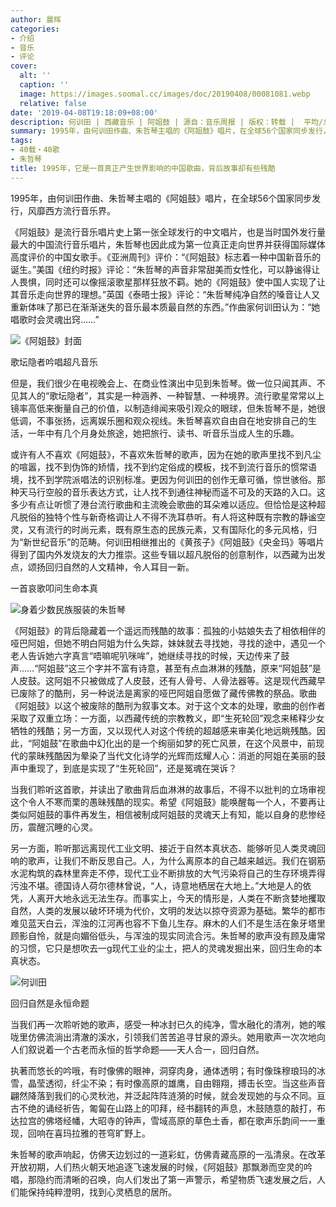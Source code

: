 ```yaml
---
author: 晨晖
categories:
- 介绍
- 音乐
- 评论
cover:
  alt: ''
  caption: ''
  image: https://images.soomal.cc/images/doc/20190408/00081081.webp
  relative: false
date: '2019-04-08T19:18:09+08:00'
description: 何训田 | 西藏音乐 | 阿姐鼓 | 源自：音乐周报 | 版权：转载 |  平均/总评分：09.75/39
summary: 1995年，由何训田作曲、朱哲琴主唱的《阿姐鼓》唱片，在全球56个国家同步发行，风靡西方流行音乐界。《阿姐鼓》是流行音乐唱片史上第一张全球发行的中文唱片，也是当时国外发行量最大的中国流行音乐唱片……
tags:
- 40载・40歌
- 朱哲琴
title: 1995年，它是一首真正产生世界影响的中国歌曲，背后故事却有些残酷
---
```


1995年，由何训田作曲、朱哲琴主唱的《阿姐鼓》唱片，在全球56个国家同步发行，风靡西方流行音乐界。

《阿姐鼓》是流行音乐唱片史上第一张全球发行的中文唱片，也是当时国外发行量最大的中国流行音乐唱片，朱哲琴也因此成为第一位真正走向世界并获得国际媒体高度评价的中国女歌手。《亚洲周刊》评价：“《阿姐鼓》标志着一种中国新音乐的诞生。”美国《纽约时报》评论：“朱哲琴的声音非常甜美而女性化，可以静谧得让人畏惧，同时还可以像摇滚歌星那样狂放不羁。她的《阿姐鼓》使中国人实现了让其音乐走向世界的理想。”英国《泰晤士报》评论：“朱哲琴纯净自然的嗓音让人又重新体味了那已在渐渐迷失的音乐最本质最自然的东西。”作曲家何训田认为：“她唱歌时会灵魂出窍……”

![《阿姐鼓》封面](https://images.soomal.cc/images/doc/20190408/00081079.webp)





歌坛隐者吟唱超凡音乐

但是，我们很少在电视晚会上、在商业性演出中见到朱哲琴。做一位只闻其声、不见其人的“歌坛隐者”，其实是一种涵养、一种智慧、一种境界。流行歌星常常以上镜率高低来衡量自己的价值，以制造绯闻来吸引观众的眼球，但朱哲琴不是，她很低调，不事张扬，远离娱乐圈和观众视线。朱哲琴喜欢自由自在地安排自己的生活，一年中有几个月身处旅途，她把旅行、读书、听音乐当成人生的乐趣。

或许有人不喜欢《阿姐鼓》，不喜欢朱哲琴的歌声，因为在她的歌声里找不到凡尘的喧嚣，找不到伪饰的矫情，找不到约定俗成的模板，找不到流行音乐的惯常语境，找不到学院派唱法的识别标准。更因为何训田的创作无章可循，惊世骇俗。那种天马行空般的音乐表达方式，让人找不到通往神秘而遥不可及的天路的入口。这多少有点让听惯了港台流行歌曲和主流晚会歌曲的耳朵难以适应。但恰恰是这种超凡脱俗的独特个性与新奇格调让人不得不洗耳恭听。有人将这种既有宗教的静谧空灵，又有流行的时尚元素，既有原生态的民族元素，又有国际化的多元风格，归为“新世纪音乐”的范畴。何训田相继推出的《黄孩子》《阿姐鼓》《央金玛》等唱片得到了国内外发烧友的大力推崇。这些专辑以超凡脱俗的创意制作，以西藏为出发点，颂扬回归自然的人文精神，令人耳目一新。

一首哀歌叩问生命本真

![身着少数民族服装的朱哲琴](https://images.soomal.cc/images/doc/20120110/00016101_01.webp)





《阿姐鼓》的背后隐藏着一个遥远而残酷的故事：孤独的小姑娘失去了相依相伴的哑巴阿姐，但她不明白阿姐为什么失踪，妹妹就去寻找她，寻找的途中，遇见一个老人告诉她六字真言“唔嘛呢叭咪哞”，她继续寻找的时候，天边传来了鼓声……“阿姐鼓”这三个字并不富有诗意，甚至有点血淋淋的残酷，原来“阿姐鼓”是人皮鼓。这阿姐不只被做成了人皮鼓，还有人骨号、人骨法器等。这是现代西藏早已废除了的酷刑，另一种说法是离家的哑巴阿姐自愿做了藏传佛教的祭品。歌曲《阿姐鼓》以这个被废除的酷刑为叙事文本。对于这个文本的处理，歌曲的创作者采取了双重立场：一方面，以西藏传统的宗教教义，即“生死轮回”观念来稀释少女牺牲的残酷；另一方面，又以现代人对这个传统的超越感来审美化地远眺残酷。因此，“阿姐鼓”在歌曲中幻化出的是一个绚丽如梦的死亡风景，在这个风景中，前现代的蒙昧残酷因为晕染了当代文化诗学的光辉而炫耀人心：消逝的阿姐在美丽的鼓声中重现了，到底是实现了“生死轮回”，还是冤魂在哭诉？

当我们聆听这首歌，并读出了歌曲背后血淋淋的故事后，不得不以批判的立场审视这个令人不寒而栗的愚昧残酷的现实。希望《阿姐鼓》能唤醒每一个人，不要再让类似阿姐鼓的事件再发生，相信被制成阿姐鼓的灵魂天上有知，能以自身的悲惨经历，震醒沉睡的心灵。 

另一方面，聆听那远离现代工业文明、接近于自然本真状态、能够听见人类灵魂回响的歌声，让我们不断反思自己。人，为什么离原本的自己越来越远。我们在钢筋水泥构筑的森林里奔走不停，现代工业不断排放的大气污染将自己的生存环境弄得污浊不堪。德国诗人荷尔德林曾说，“人，诗意地栖居在大地上。”大地是人的依凭，人离开大地永远无法生存。而事实上，今天的情形是，人类在不断贪婪地攫取自然，人类的发展以破坏环境为代价，文明的发达以掠夺资源为基础。繁华的都市难见蓝天白云，浑浊的江河再也容不下鱼儿生存。麻木的人们不是生活在象牙塔里顾影自怜，就是向媚俗低头，与浑浊的现实同流合污。朱哲琴的歌声没有顾及庸常的习惯，它只是想吹去一g现代工业的尘土，把人的灵魂发掘出来，回归生命的本真状态。

![何训田](https://images.soomal.cc/images/doc/20190408/00081080.webp)





回归自然是永恒命题

当我们再一次聆听她的歌声，感受一种冰封已久的纯净，雪水融化的清冽，她的喉咙里仿佛流淌出清澈的溪水，引领我们苦苦追寻甘泉的源头。她用歌声一次次地向人们叙说着一个古老而永恒的哲学命题――天人合一，回归自然。

执著而悠长的吟哦，有时像佛的眼神，洞穿肉身，通体透明；有时像珠穆琅玛的冰雪，晶莹透彻，纤尘不染；有时像高原的雄鹰，自由翱翔，搏击长空。当这些声音翩然降落到我们的心灵秋池，并泛起阵阵涟漪的时候，就会发现她的与众不同。亘古不绝的诵经祈告，匍匐在山路上的叩拜，经书翻转的声息，木鼓随意的敲打，布达拉宫的佛塔经幡，大昭寺的钟声，雪域高原的草色土香，都在歌声乐韵间一一重现，回响在喜玛拉雅的苍穹旷野上。

朱哲琴的歌声响起，仿佛天边划过的一道彩虹，仿佛青藏高原的一泓清泉。在改革开放初期，人们热火朝天地追逐飞速发展的时候，《阿姐鼓》那飘渺而空灵的吟唱，那隐约而清晰的召唤，向人们发出了第一声警示，希望物质飞速发展之后，人们能保持纯粹澄明，找到心灵栖息的居所。